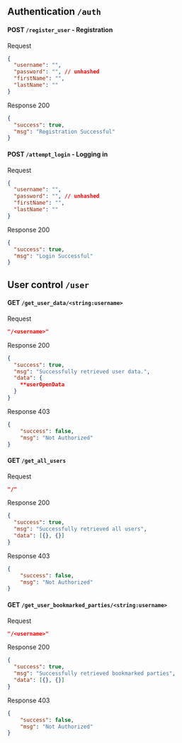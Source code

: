 ## Authentication `/auth`
#### **POST** `/register_user` - Registration
Request
```json
{
  "username": "",
  "password": "", // unhashed
  "firstName": "",
  "lastName": ""
}
```
Response 200
```json
{
  "success": true,
  "msg": "Registration Successful"
}
```
#### **POST** `/attempt_login` - Logging in
Request
```json
{
  "username": "",
  "password": "", // unhashed
  "firstName": "",
  "lastName": ""
}
```
Response 200
```json
{
  "success": true,
  "msg": "Login Successful"
}
```
## User control `/user`
#### GET `/get_user_data/<string:username>`
Request
```json
"/<username>"
```
Response 200
```json
{
  "success": true,
  "msg": "Successfully retrieved user data.",
  "data": {
    **userOpenData
  }
}
```
Response 403
```json
{
    "success": false,
    "msg": "Not Authorized"
}
```
#### GET `/get_all_users`
Request
```json
"/"
```
Response 200
```json
{
  "success": true,
  "msg": "Successfully retrieved all users",
  "data": [{}, {}]
}
```
Response 403
```json
{
    "success": false,
    "msg": "Not Authorized"
}
```
#### GET `/get_user_bookmarked_parties/<string:username>`
Request
```json
"/<username>"
```
Response 200
```json
{
  "success": true,
  "msg": "Successfully retrieved bookmarked parties",
  "data": [{}, {}]
}
```
Response 403
```json
{
    "success": false,
    "msg": "Not Authorized"
}
```

